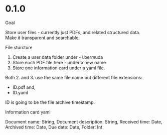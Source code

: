 # 0.1.0

Goal

Store user files - currently just PDFs, and related structured data.  
Make it transparent and searchable.

File sturcture

1. Create a user data folder under ~/.bermuda
2. Store each PDF file here - under a new name
3. Store one information card under a yaml file.

Both 2. and 3. use the same file name but different file extensions:  
- ID.pdf and,
- ID.yaml

ID is going to be the file archive timestamp.

Information card yaml

Document name: String,
Document description: String,
Received time: Date,
Archived time: Date,
Due date: Date,
Folder: Int
